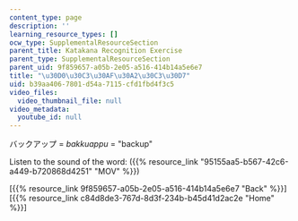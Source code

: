 ```yaml
---
content_type: page
description: ''
learning_resource_types: []
ocw_type: SupplementalResourceSection
parent_title: Katakana Recognition Exercise
parent_type: SupplementalResourceSection
parent_uid: 9f859657-a05b-2e05-a516-414b14a5e6e7
title: "\u30D0\u30C3\u30AF\u30A2\u30C3\u30D7"
uid: b39aa406-7801-d54a-7115-cfd1fbd4f3c5
video_files:
  video_thumbnail_file: null
video_metadata:
  youtube_id: null
---
```


バックアップ = _bakkuappu_ = "backup"

Listen to the sound of the word: ({{% resource_link "95155aa5-b567-42c6-a449-b720868d4251" "MOV" %}})

  
\[{{% resource_link 9f859657-a05b-2e05-a516-414b14a5e6e7 "Back" %}}\]  
\[{{% resource_link c84d8de3-767d-8d3f-234b-b45d41d2ac2e "Home" %}}\]
